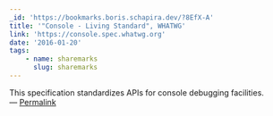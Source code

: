 ```yaml
---
_id: 'https://bookmarks.boris.schapira.dev/?8EfX-A'
title: '"Console - Living Standard", WHATWG'
link: 'https://console.spec.whatwg.org'
date: '2016-01-20'
tags:
    - name: sharemarks
      slug: sharemarks
---
```


This specification standardizes APIs for console debugging facilities.
<br>&#8212;
<a href="https://bookmarks.boris.schapira.dev/?8EfX-A" title="Permalink">Permalink</a>
